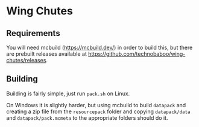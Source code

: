 # Wing Chutes

## Requirements

You will need mcbuild (https://mcbuild.dev/) in order to build this, but there are prebuilt releases available at https://github.com/technobaboo/wing-chutes/releases.

## Building

Building is fairly simple, just run `pack.sh` on Linux.

On Windows it is slightly harder, but using mcbuild to build `datapack` and creating a zip file from the `resourcepack` folder and copying `datapack/data` and `datapack/pack.mcmeta` to the appropriate folders should do it.

